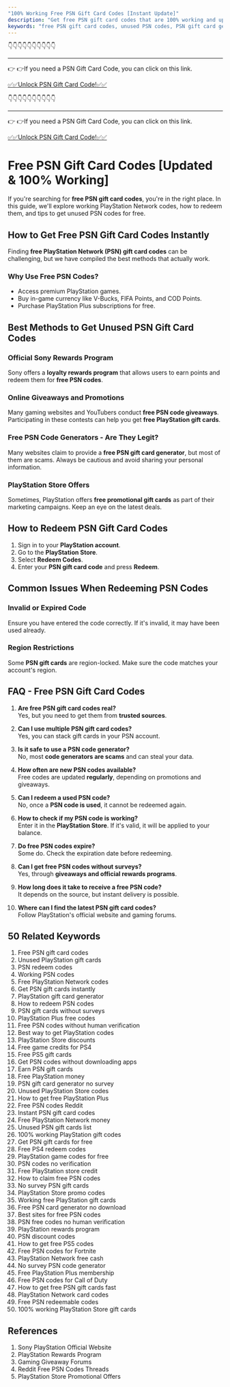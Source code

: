 ```yaml
---
"100% Working Free PSN Gift Card Codes [Instant Update]"
description: "Get free PSN gift card codes that are 100% working and updated. Find unused PlayStation Network codes and redeem them instantly!"
keywords: "free PSN gift card codes, unused PSN codes, PSN gift card generator, PSN redeem codes, free PlayStation gift cards"
---
```


👇👇👇👇👇👇👇👇👇👇

---

👉 👉If you need a PSN Gift Card Code, you can click on this link.

[✅✅Unlock PSN Gift Card Code!✅✅ ](https://therewardgate.com/free-psn/)

👇👇👇👇👇👇👇👇👇👇

---

👉 👉If you need a PSN Gift Card Code, you can click on this link.

[✅✅Unlock PSN Gift Card Code!✅✅ ](https://therewardgate.com/free-psn/)

# Free PSN Gift Card Codes [Updated & 100% Working]

If you're searching for **free PSN gift card codes**, you're in the right place. In this guide, we'll explore working PlayStation Network codes, how to redeem them, and tips to get unused PSN codes for free.

## How to Get Free PSN Gift Card Codes Instantly

Finding **free PlayStation Network (PSN) gift card codes** can be challenging, but we have compiled the best methods that actually work.

### Why Use Free PSN Codes?
- Access premium PlayStation games.
- Buy in-game currency like V-Bucks, FIFA Points, and COD Points.
- Purchase PlayStation Plus subscriptions for free.

## Best Methods to Get Unused PSN Gift Card Codes

### Official Sony Rewards Program
Sony offers a **loyalty rewards program** that allows users to earn points and redeem them for **free PSN codes**.

### Online Giveaways and Promotions
Many gaming websites and YouTubers conduct **free PSN code giveaways**. Participating in these contests can help you get **free PlayStation gift cards**.

### Free PSN Code Generators - Are They Legit?
Many websites claim to provide a **free PSN gift card generator**, but most of them are scams. Always be cautious and avoid sharing your personal information.

### PlayStation Store Offers
Sometimes, PlayStation offers **free promotional gift cards** as part of their marketing campaigns. Keep an eye on the latest deals.

## How to Redeem PSN Gift Card Codes

1. Sign in to your **PlayStation account**.
2. Go to the **PlayStation Store**.
3. Select **Redeem Codes**.
4. Enter your **PSN gift card code** and press **Redeem**.

## Common Issues When Redeeming PSN Codes

### Invalid or Expired Code
Ensure you have entered the code correctly. If it's invalid, it may have been used already.

### Region Restrictions
Some **PSN gift cards** are region-locked. Make sure the code matches your account's region.

## FAQ - Free PSN Gift Card Codes

1. **Are free PSN gift card codes real?**  
   Yes, but you need to get them from **trusted sources**.

2. **Can I use multiple PSN gift card codes?**  
   Yes, you can stack gift cards in your PSN account.

3. **Is it safe to use a PSN code generator?**  
   No, most **code generators are scams** and can steal your data.

4. **How often are new PSN codes available?**  
   Free codes are updated **regularly**, depending on promotions and giveaways.

5. **Can I redeem a used PSN code?**  
   No, once a **PSN code is used**, it cannot be redeemed again.

6. **How to check if my PSN code is working?**  
   Enter it in the **PlayStation Store**. If it's valid, it will be applied to your balance.

7. **Do free PSN codes expire?**  
   Some do. Check the expiration date before redeeming.

8. **Can I get free PSN codes without surveys?**  
   Yes, through **giveaways and official rewards programs**.

9. **How long does it take to receive a free PSN code?**  
   It depends on the source, but instant delivery is possible.

10. **Where can I find the latest PSN gift card codes?**  
   Follow PlayStation's official website and gaming forums.

## 50 Related Keywords

1. Free PSN gift card codes  
2. Unused PlayStation gift cards  
3. PSN redeem codes  
4. Working PSN codes  
5. Free PlayStation Network codes  
6. Get PSN gift cards instantly  
7. PlayStation gift card generator  
8. How to redeem PSN codes  
9. PSN gift cards without surveys  
10. PlayStation Plus free codes  
11. Free PSN codes without human verification  
12. Best way to get PlayStation codes  
13. PlayStation Store discounts  
14. Free game credits for PS4  
15. Free PS5 gift cards  
16. Get PSN codes without downloading apps  
17. Earn PSN gift cards  
18. Free PlayStation money  
19. PSN gift card generator no survey  
20. Unused PlayStation Store codes  
21. How to get free PlayStation Plus  
22. Free PSN codes Reddit  
23. Instant PSN gift card codes  
24. Free PlayStation Network money  
25. Unused PSN gift cards list  
26. 100% working PlayStation gift codes  
27. Get PSN gift cards for free  
28. Free PS4 redeem codes  
29. PlayStation game codes for free  
30. PSN codes no verification  
31. Free PlayStation store credit  
32. How to claim free PSN codes  
33. No survey PSN gift cards  
34. PlayStation Store promo codes  
35. Working free PlayStation gift cards  
36. Free PSN card generator no download  
37. Best sites for free PSN codes  
38. PSN free codes no human verification  
39. PlayStation rewards program  
40. PSN discount codes  
41. How to get free PS5 codes  
42. Free PSN codes for Fortnite  
43. PlayStation Network free cash  
44. No survey PSN code generator  
45. Free PlayStation Plus membership  
46. Free PSN codes for Call of Duty  
47. How to get free PSN gift cards fast  
48. PlayStation Network card codes  
49. Free PSN redeemable codes  
50. 100% working PlayStation Store gift cards  

## References

1. Sony PlayStation Official Website  
2. PlayStation Rewards Program  
3. Gaming Giveaway Forums  
4. Reddit Free PSN Codes Threads  
5. PlayStation Store Promotional Offers  
